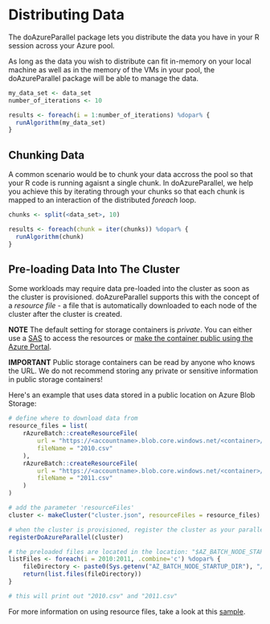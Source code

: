 # Distributing Data

The doAzureParallel package lets you distribute the data you have in your R session across your Azure pool.

As long as the data you wish to distribute can fit in-memory on your local machine as well as in the memory of the VMs in your pool, the doAzureParallel package will be able to manage the data.

```R
my_data_set <- data_set
number_of_iterations <- 10

results <- foreach(i = 1:number_of_iterations) %dopar% {
  runAlgorithm(my_data_set)
}
```

## Chunking Data

A common scenario would be to chunk your data accross the pool so that your R code is running agaisnt a single chunk. In doAzureParallel, we help you achieve this by iterating through your chunks so that each chunk is mapped to an interaction of the distributed *foreach* loop.

```R
chunks <- split(<data_set>, 10)

results <- foreach(chunk = iter(chunks)) %dopar% {
  runAlgorithm(chunk)
}
```

## Pre-loading Data Into The Cluster

Some workloads may require data pre-loaded into the cluster as soon as the cluster is provisioned. doAzureParallel supports this with the concept of a *resource file* - a file that is automatically downloaded to each node of the cluster after the cluster is created.

**NOTE** The default setting for storage containers is _private_. You can either use a [SAS](https://docs.microsoft.com/en-us/azure/storage/common/storage-dotnet-shared-access-signature-part-1) to access the resources or [make the container public using the Azure Portal](https://docs.microsoft.com/en-us/azure/storage/blobs/storage-manage-access-to-resources).

**IMPORTANT** Public storage containers can be read by anyone who knows the URL. We do not recommend storing any private or sensitive information in public storage containers!

Here's an example that uses data stored in a public location on Azure Blob Storage:

```R
# define where to download data from
resource_files = list(
    rAzureBatch::createResourceFile(
        url = "https://<accountname>.blob.core.windows.net/<container>/2010.csv",
        fileName = "2010.csv"
    ),
    rAzureBatch::createResourceFile(
        url = "https://<accountname>.blob.core.windows.net/<container>/2011.csv",
        fileName = "2011.csv"
    )
)

# add the parameter 'resourceFiles'
cluster <- makeCluster("cluster.json", resourceFiles = resource_files)

# when the cluster is provisioned, register the cluster as your parallel backend
registerDoAzureParallel(cluster)

# the preloaded files are located in the location: "$AZ_BATCH_NODE_STARTUP_DIR/wd"
listFiles <- foreach(i = 2010:2011, .combine='c') %dopar% {
    fileDirectory <- paste0(Sys.getenv("AZ_BATCH_NODE_STARTUP_DIR"), "/wd")
    return(list.files(fileDirectory))
}

# this will print out "2010.csv" and "2011.csv"
```
For more information on using resource files, take a look at this [sample](https://github.com/Azure/doAzureParallel/blob/master/samples/resource_files/resource_files_example.R).

